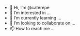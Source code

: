 - 👋 Hi, I’m @caterepe
- 👀 I’m interested in ...
- 🌱 I’m currently learning ...
- 💞️ I’m looking to collaborate on ...
- 📫 How to reach me ...

<!---
caterepe/caterepe is a ✨ special ✨ repository because its `README.md` (this file) appears on your GitHub profile.
You can click the Preview link to take a look at your changes.
--->
